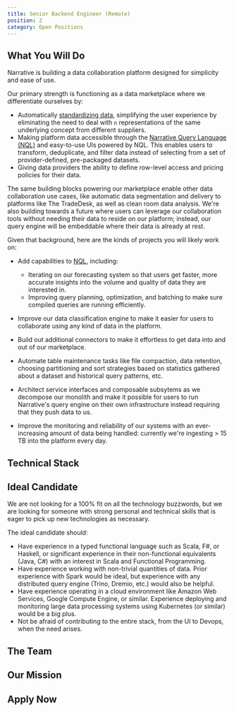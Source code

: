 ```yaml
---
title: Senior Backend Engineer (Remote)
position: 2
category: Open Positions
---
```


## What You Will Do

Narrative is building a data collaboration platform designed for simplicity and ease of use.

Our primary strength is functioning as a data marketplace where we differentiate ourselves by:

- Automatically [standardizing data](https://kb.narrative.io/how-rosetta-stone-works), simplifying the user experience
  by eliminating the need to deal with `n` representations of the same underlying concept from different suppliers.
- Making platform data accessible through
  the [Narrative Query Language (NQL)](https://kb.narrative.io/narrative-sql-nql-overview) and easy-to-use UIs powered
  by NQL. This enables users to transform, deduplicate, and filter data instead of selecting from a set of
  provider-defined, pre-packaged datasets.
- Giving data providers the ability to define row-level access and pricing policies for their data.

The same building blocks powering our marketplace enable other data collaboration use cases, like automatic data
segmentation and delivery to platforms like The TradeDesk, as well as clean room data analysis. We're also building
towards a future where users can leverage our collaboration tools without needing their data to reside on our
platform; instead, our query engine will be embeddable where their data is already at rest.

Given that background, here are the kinds of projects you will likely work on:

- Add capabilities to [NQL](https://kb.narrative.io/narrative-sql-nql-overview), including:
    - Iterating on our forecasting system so that users get faster, more accurate insights into the volume and
      quality of data they are interested in.
    - Improving query planning, optimization, and batching to make sure compiled queries are running efficiently.

- Improve our data classification engine to make it easier for users to collaborate using any kind of data in the
  platform.

- Build out additional connectors to make it effortless to get data into and out of our marketplace.

- Automate table maintenance tasks like file compaction, data retention, choosing partitioning and sort strategies based
  on statistics gathered about a dataset and historical query patterns, etc.

- Architect service interfaces and composable subsytems as we decompose our monolith and make it possible for users to
  run Narrative's query engine on their own infrastructure instead requiring that they push data to us.

- Improve the monitoring and reliability of our systems with an ever-increasing amount of data being handled: currently
  we're ingesting > 15 TB into the platform every day.

## Technical Stack

<common-section section-name="technical-stack"></common-section>

## Ideal Candidate

We are not looking for a 100% fit on all the technology buzzwords, but we are looking for someone with strong personal
and technical skills that is eager to pick up new technologies as necessary.

The ideal candidate should:

- Have experience in a typed functional language such as Scala, F#, or Haskell, or significant experience in their
  non-functional equivalents (Java, C#) with an interest in Scala and Functional Programming.
- Have experience working with non-trivial quantities of data. Prior experience with Spark would be ideal, but
  experience with any distributed query engine (Trino, Dremio, etc.) would also be helpful.
- Have experience operating in a cloud environment like Amazon Web Services, Google Compute Engine, or similar.
  Experience deploying and monitoring large data processing systems using Kubernetes (or similar) would be a big plus.
- Not be afraid of contributing to the entire stack, from the UI to Devops, when the need arises.
<common-section section-name="common-requirements"></common-section>

## The Team

<common-section section-name="team"></common-section>

## Our Mission

<common-section section-name="mission"></common-section>

## Apply Now

<common-section section-name="apply-now"></common-section>

